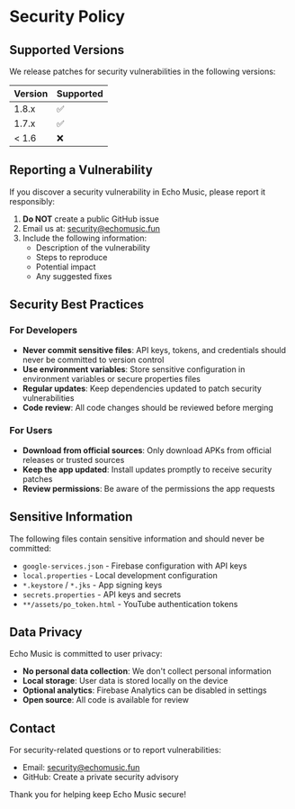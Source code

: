 # Security Policy

## Supported Versions

We release patches for security vulnerabilities in the following versions:

| Version | Supported          |
| ------- | ------------------ |
| 1.8.x   | :white_check_mark: |
| 1.7.x   | :white_check_mark: |
| < 1.6   | :x:                |

## Reporting a Vulnerability

If you discover a security vulnerability in Echo Music, please report it responsibly:

1. **Do NOT** create a public GitHub issue
2. Email us at: [security@echomusic.fun](mailto:security@echomusic.fun)
3. Include the following information:
   - Description of the vulnerability
   - Steps to reproduce
   - Potential impact
   - Any suggested fixes

## Security Best Practices

### For Developers

- **Never commit sensitive files**: API keys, tokens, and credentials should never be committed to version control
- **Use environment variables**: Store sensitive configuration in environment variables or secure properties files
- **Regular updates**: Keep dependencies updated to patch security vulnerabilities
- **Code review**: All code changes should be reviewed before merging

### For Users

- **Download from official sources**: Only download APKs from official releases or trusted sources
- **Keep the app updated**: Install updates promptly to receive security patches
- **Review permissions**: Be aware of the permissions the app requests

## Sensitive Information

The following files contain sensitive information and should never be committed:

- `google-services.json` - Firebase configuration with API keys
- `local.properties` - Local development configuration
- `*.keystore` / `*.jks` - App signing keys
- `secrets.properties` - API keys and secrets
- `**/assets/po_token.html` - YouTube authentication tokens

## Data Privacy

Echo Music is committed to user privacy:

- **No personal data collection**: We don't collect personal information
- **Local storage**: User data is stored locally on the device
- **Optional analytics**: Firebase Analytics can be disabled in settings
- **Open source**: All code is available for review

## Contact

For security-related questions or to report vulnerabilities:

- Email: [security@echomusic.fun](mailto:security@echomusic.fun)
- GitHub: Create a private security advisory

Thank you for helping keep Echo Music secure!
